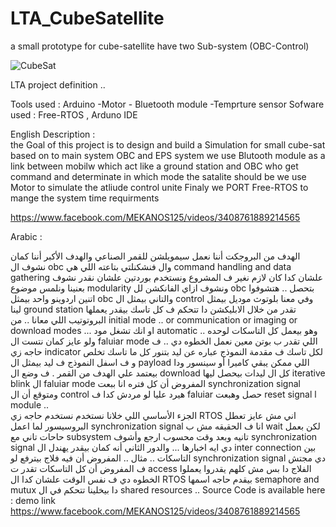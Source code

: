 # LTA_CubeSatellite
a small prototype for cube-satellite have two Sub-system (OBC-Control)  

![CubeSat](https://directory.eoportal.org/documents/163813/3328251/OUFTI1_AutoD.jpeg)


LTA project definition ..

Tools used :  Arduino -Motor - Bluetooth module -Temprture sensor 
Sofware used :  Free-RTOS  , Arduno IDE 

English Description :  
 the Goal of this project is to design and build a Simulation for small cube-sat based on to main system OBC and EPS system 
 we use Blutooth module as a link between mobilw which act like a ground station and OBC who get command and determinate in which mode  the satalite should be 
 we use Motor to simulate the atliude control unite 
 Finaly we PORT Free-RTOS to mange the system time requirments  

https://www.facebook.com/MEKANOS125/videos/3408761889214565

Arabic : 



 الهدف من البروجكت أننا نعمل سيمويلشن للقمر الصناعي والهدف الأكبر أننا كمان نشوف ال obc 
وال فنشكنلتي بتاعته اللي هي command handling and data gathering  علشان كدا كان لازم نغير ف المشروع ونستخدم بوردتين علشان نقدر نشوف بعنينا ونلمس موضوع modularity  ونشوف ازاي الفانكشن لل obc بتحصل .. 
 هتشوفوا اتنين اردوينو واحد بيمثل obc والتاني بيمثل ال control  وفي معنا بلوتوث موديل بيمثل لينا ground station  تقدر من خلال الابليكشن دا تتحكم ف كل تاسك بيقدر يعملها البروتوتيب اللي معانا .. من initial mode .. or communication or imaging or download modes ... 
او انك تشغل مود automatic  وهو بيعمل كل التاسكات لوحده .. 
ولو عايز كمان نتست ال faluiar mode  اللي تقدر ب بوتن معين نعمل الخطوه دي .. 
ف حاجه زي indicator لكل تاسك ف مقدمة النموذج عباره عن ليد بتنور كل ما تاسك تخلص و ف اسفل النموذج ف ليد بيمثل ال payload اللي ممكن يبقي كاميرا أو سينسور ودا بيعتمد علي الهدف من القمر . ف وضع ال download  كل ال ليدات بيحصل ليها iterative blink 
ال faluiar mode  المفروض أن كل فتره انا ببعت synchronization signal  ومتوقع أن ال control  هيرد عليا لو مردش كدا ف faluiar حصل وهبعت reset signal l module ..   
الجزء الأساسي اللي خلانا نستخدم نستخدم حاجه زي RTOS  اني مش عايز تعطل البروسيسور لما اعمل synchronization signal انا ف الحقيقه مش ب wait لكن  بعمل حاحات تاني مع subsystem تانيه وبعد وقت محسوب ارجع وأشوف  synchronization signal دي ايه اخبارها ... والدور الثاني أنه كمان بيقدر يهندل ال inter connection  بين التاسكات  .. مثال .. 
المفروض أن فيه فلاج بيترفع لو synchronization signal دي مجتش ف المفروض أن كل التاسكات تقدر ت access الفلاج دا بس مش كلهم يقدروا يعملوا الخطوه دي ف نفس الوقت علشان كدا ال RTOS  بيقدم حاجه اسمها semaphore and mutux دا بيخلينا تتحكم في ال shared resources .. 
Source Code is available here  : 
demo link 
https://www.facebook.com/MEKANOS125/videos/3408761889214565
 
